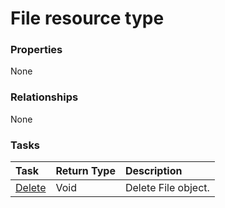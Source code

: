 # File resource type



### Properties
None

### Relationships
None


### Tasks

| Task		   | Return Type	|Description|
|:---------------|:--------|:----------|
|[Delete](../api/file_delete.md) | Void	|Delete File object. |
<!-- uuid: 05f4b160-67a1-468c-ab88-7fcec78e0757\n2015-10-09 15:13:50 UTC -->